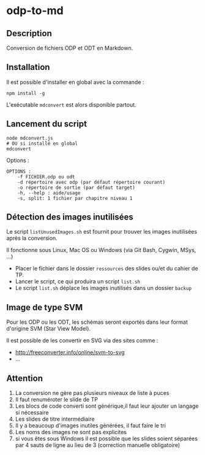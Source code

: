 # odp-to-md

## Description

Conversion de fichiers ODP et ODT en Markdown.


## Installation

Il est possible d'installer en global avec la commande :

```shell
npm install -g
```

L'exécutable `mdconvert` est alors disponible partout.


## Lancement du script

```shell
node mdconvert.js
# OU si installé en global
mdconvert
```

Options :

```
OPTIONS :
    -f FICHIER.odp ou odt
    -d répertoire avec odp (par défaut répertoire courant)
    -o répertoire de sortie (par défaut target)
    -h, --help : aide/usage
    -s, split: 1 fichier par chapitre niveau 1
```


## Détection des images inutilisées

Le script `listUnusedImages.sh` est fournit pour trouver les images inutilisées après la conversion.

Il fonctionne sous Linux, Mac OS ou Windows (via Git Bash, Cygwin, MSys, ...)

- Placer le fichier dans le dossier `ressources` des slides ou/et du cahier de TP.
- Lancer le script, ce qui produira un script `list.sh`
- Le script `list.sh` déplace les images inutilisés dans un dossier `backup`


## Image de type SVM

Pour les ODP ou les ODT, les schémas seront exportés dans leur format d'origine SVM (Star View Model).

Il est possible de les convertir en SVG via des sites comme :
- http://freeconverter.info/online/svm-to-svg
- ...


## Attention

1. La conversion ne gère pas plusieurs niveaux de liste à puces
2. Il faut renuméroter le slide de TP
3. Les blocs de code converti sont générique,il faut leur ajouter un langage si nécessaire
4. Les slides de titre intermédiaire
5. Il y a beaucoup d'images inutiles générées, il faut faire le tri
6. Les noms des images ne sont pas explicites
7. si vous êtes sous Windows il est possible que les slides soient séparées par 4 sauts de ligne au lieu de 3 (correction manuelle obligatoire)
